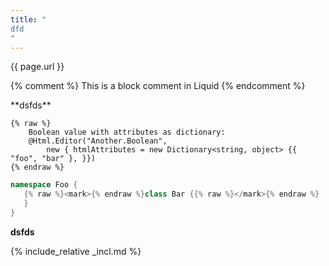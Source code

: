 ```yaml
---
title: "
dfd
"
---
```

{{ page.url }}

{% comment %}
    This is a block comment in Liquid
{% endcomment %}
<div>
**dsfds**
</div>

```
{% raw %}
    Boolean value with attributes as dictionary:
    @Html.Editor("Another.Boolean",
        new { htmlAttributes = new Dictionary<string, object> {{ "foo", "bar" }, }})
{% endraw %}
```

```csharp
namespace Foo {
   {% raw %}<mark>{% endraw %}class Bar {{% raw %}</mark>{% endraw %}
   }
}
```

<div markdown="1">

**dsfds**

</div>

{% include_relative _incl.md %}

